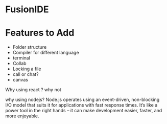 # FusionIDE


# Features to Add
- Folder structure
- Compiler for different language
- terminal
- Collab
- Locking a file 
- call or chat?
- canvas


Why using react ? 
why not

why using nodejs?
Node.js operates using an event-driven, non-blocking I/O model that suits it for applications with fast response times. It’s like a power tool in the right hands – it can make development easier, faster, and more enjoyable.



